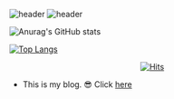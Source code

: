![header](https://capsule-render.vercel.app/api?type=rounded&color=gradient&text=%20Hello%!%20&height=200&fontSize=80&textBg=true)
![header](https://capsule-render.vercel.app/api?type=rounded&color=gradient&text=%20I'am~jinsootree%20&height=200&fontSize=50&textBg=true)


![Anurag's GitHub stats](https://github-readme-stats.vercel.app/api?username=jinsootree&show_icons=true&theme=default)


[![Top Langs](https://github-readme-stats.vercel.app/api/top-langs/?username=jinsootree&layout=compact)](https://github.com/anuraghazra/github-readme-stats)


<div align="center">
  
[![Hits](https://hits.seeyoufarm.com/api/count/incr/badge.svg?url=https%3A%2F%2Fgithub.com%2Fjinsootree&count_bg=%2379C83D&title_bg=%23577FB8&icon=&icon_color=%23E7E7E7&title=hits&edge_flat=false)](https://github.com/jinsootree)
  
</div>

* This is my blog. 😎 Click [here](https://xn--2z1bj25a.shop/)
